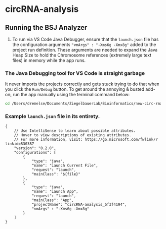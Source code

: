 # circRNA-analysis

## Running the BSJ Analyzer
1. To run via VS Code Java Debugger, ensure that the `launch.json` file has the configuration arguments `"vmArgs" : "-Xms6g -Xmx8g"` added to the project run definition. These arguments are needed to expand the Java Heap Size to hold the Chromosome references (extremely large text files) in memory while the app runs.

### The Java Debugging tool for VS Code is straight garbage
It never imports the projects correctly and gets stuck trying to do that when you click the `Run/Debug` button. To get around the annoying & busted add-on, run the app manually using the terminal command below:

```bash
cd /Users/dremelse/Documents/ZiegelbauerLab/Bioinformatics/new-circ-rna ; /usr/bin/env /Library/Java/JavaVirtualMachines/temurin-17.jdk/Contents/Home/bin/java -agentlib:jdwp=transport=dt_socket,server=n,suspend=y,address=localhost:54412 -Xms6g -Xmx8g -XX:+ShowCodeDetailsInExceptionMessages -cp /Users/dremelse/Documents/ZiegelbauerLab/Bioinformatics/new-circ-rna/bin App 
```

### Example `launch.json` file in its entirety.

```
{
    // Use IntelliSense to learn about possible attributes.
    // Hover to view descriptions of existing attributes.
    // For more information, visit: https://go.microsoft.com/fwlink/?linkid=830387
    "version": "0.2.0",
    "configurations": [
        {
            "type": "java",
            "name": "Launch Current File",
            "request": "launch",
            "mainClass": "${file}"
        },
        {
            "type": "java",
            "name": "Launch App",
            "request": "launch",
            "mainClass": "App",
            "projectName": "circRNA-analysis_5f3f4194",
            "vmArgs" : "-Xms6g -Xmx8g"
        }
    ]
}
```